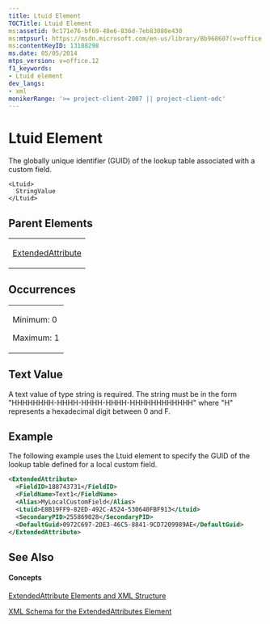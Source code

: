 ```yaml
---
title: Ltuid Element
TOCTitle: Ltuid Element
ms:assetid: 9c171e76-bf69-48e6-836d-7eb83080e430
ms:mtpsurl: https://msdn.microsoft.com/en-us/library/Bb968607(v=office.12)
ms:contentKeyID: 13188298
ms.date: 05/05/2014
mtps_version: v=office.12
f1_keywords:
- Ltuid element
dev_langs:
- xml
monikerRange: '>= project-client-2007 || project-client-odc'
---
```


# Ltuid Element




The globally unique identifier (GUID) of the lookup table associated with a custom field.

    <Ltuid>
      StringValue
    </Ltuid>

## Parent Elements

<table>
<colgroup>
<col style="width: 100%" />
</colgroup>
<tbody>
<tr class="odd">
<td><p><a href="extendedattribute-element.md">ExtendedAttribute</a></p></td>
</tr>
</tbody>
</table>

## Occurrences

<table>
<colgroup>
<col style="width: 100%" />
</colgroup>
<tbody>
<tr class="odd">
<td><p>Minimum: 0</p>
<p>Maximum: 1</p></td>
</tr>
</tbody>
</table>

## Text Value

A text value of type string is required. The string must be in the form "HHHHHHHH-HHHH-HHHH-HHHH-HHHHHHHHHHHH" where "H" represents a hexadecimal digit between 0 and F.

## Example

The following example uses the Ltuid element to specify the GUID of the lookup table defined for a local custom field.

``` xml
<ExtendedAttribute>
  <FieldID>188743731</FieldID>
  <FieldName>Text1</FieldName>
  <Alias>MyLocalCustomField</Alias>
  <Ltuid>E8B19FF9-82ED-492C-A524-530640FBF913</Ltuid>
  <SecondaryPID>255869028</SecondaryPID>
  <DefaultGuid>0972C697-2DE3-46C5-8841-9CD7209989AE</DefaultGuid>
</ExtendedAttribute>
```

## See Also

#### Concepts

[ExtendedAttribute Elements and XML Structure](extendedattribute-elements-and-xml-structure.md)

[XML Schema for the ExtendedAttributes Element](xml-schema-for-the-extendedattributes-element.md)

